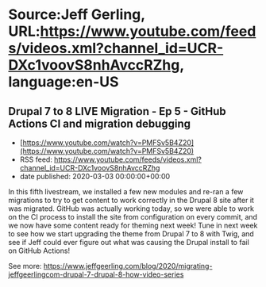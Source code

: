 # Source:Jeff Gerling, URL:https://www.youtube.com/feeds/videos.xml?channel_id=UCR-DXc1voovS8nhAvccRZhg, language:en-US

## Drupal 7 to 8 LIVE Migration - Ep 5 - GitHub Actions CI and migration debugging
 - [https://www.youtube.com/watch?v=PMFSv5B4Z20](https://www.youtube.com/watch?v=PMFSv5B4Z20)
 - RSS feed: https://www.youtube.com/feeds/videos.xml?channel_id=UCR-DXc1voovS8nhAvccRZhg
 - date published: 2020-03-03 00:00:00+00:00

In this fifth livestream, we installed a few new modules and re-ran a few migrations to try to get content to work correctly in the Drupal 8 site after it was migrated. GitHub was actually working today, so we were able to work on the CI process to install the site from configuration on every commit, and we now have some content ready for theming next week! Tune in next week to see how we start upgrading the theme from Drupal 7 to 8 with Twig, and see if Jeff could ever figure out what was causing the Drupal install to fail on GitHub Actions!

See more: https://www.jeffgeerling.com/blog/2020/migrating-jeffgeerlingcom-drupal-7-drupal-8-how-video-series

